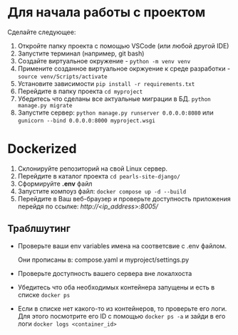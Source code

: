 # Для начала работы с проектом
Сделайте следующее:
1) Откройте папку проекта с помощью VSCode (или любой другой IDE)
2) Запустите терминал (например, git bash)
3) Создайте виртуальное окружение - `python -m venv venv`
4) Примените созданное виртуальное окржуение к среде разработки - `source venv/Scripts/activate`
5) Установите зависимости `pip install -r requirements.txt`
6) Перейдите в папку проекта `cd myproject`
7) Убедитесь что сделаны все актуальные миграции в БД. `python manage.py migrate`
8) Запустите сервер: `python manage.py runserver 0.0.0.0:8080` или `gunicorn --bind 0.0.0.0:8000 myproject.wsgi`


# Dockerized
1) Склонируйте репозиторий на свой Linux сервер.
2) Перейдите в каталог проекта `cd pearls-site-django/`
3) Сформируйте **.env** файл
4) Запустите компоуз файл: `docker compose up -d --build`
5) Перейдите в Ваш веб-браузер и проверьте доступность приложения перейдя по ссылке: *http://<ip_address>:8005/*


## Траблшутинг
- Проверьте ваши env variables имена на соответсвие с .env файлом.

    Они прописаны в: compose.yaml и myproject/settings.py
- Проверьте доступность вашего сервера вне локалхоста
- Убедитесь что оба необходимых контейнера запущены и есть в списке `docker ps`
- Если в списке нет какого-то из контейнеров, то проверьте его логи. Для этого посмотрите его ID с помощью `docker ps -a` и зайди в его логи `docker logs <container_id>`